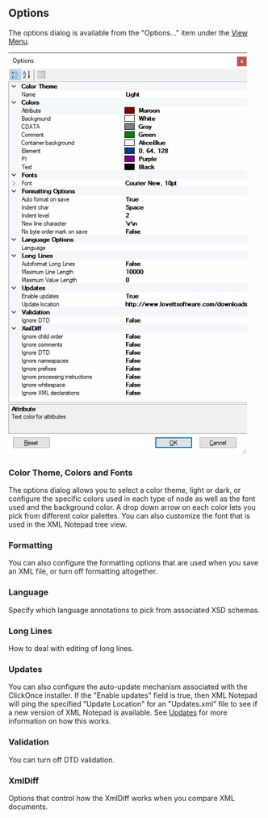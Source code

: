 
## Options

The options dialog is available from the "Options..." item under the [View Menu](../menus/).

![Options](../../assets/images/options.jpg)

### Color Theme, Colors and Fonts
The options dialog allows you to select a color theme, light or dark, or configure the specific colors used in each type of node as well as the font used and the background color. A drop down arrow on each color lets you pick from different color palettes. You can also customize the font that is used in the XML Notepad tree view.

### Formatting
You can also configure the formatting options that are used when you save an XML file, or turn off formatting altogether.

### Language
Specify which language annotations to pick from associated XSD schemas.

### Long Lines
How to deal with editing of long lines.

### Updates

You can also configure the auto-update mechanism associated with
the ClickOnce installer. If the "Enable updates" field is true, then XML Notepad will ping the specified "Update Location" for an "Updates.xml" file to see if a new version of XML Notepad is available. See [Updates](../updates/) for more information on how this works.

### Validation
You can turn off DTD validation.

### XmlDiff
Options that control how the XmlDiff works when you compare XML
documents.